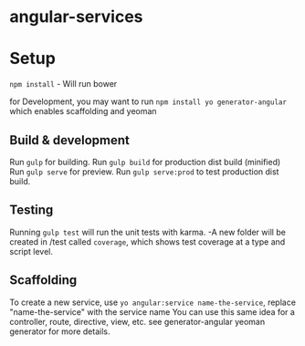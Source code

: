 # angular-services

# Setup

`npm install` - Will run bower

for Development, you may want to run `npm install yo generator-angular` which enables scaffolding and yeoman

## Build & development

Run `gulp` for building.
Run `gulp build` for production dist build (minified)
Run `gulp serve` for preview.
Run `gulp serve:prod` to test production dist build.

## Testing

Running `gulp test` will run the unit tests with karma.
-A new folder will be created in /test called `coverage`, which shows test coverage at a type and script level.

## Scaffolding

To create a new service, use `yo angular:service name-the-service`, replace "name-the-service" with the service name
You can use this same idea for a controller, route, directive, view, etc. see generator-angular yeoman generator for more details.
